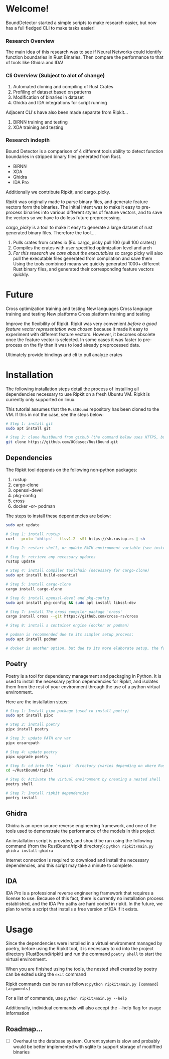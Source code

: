 
# Welcome! 

BoundDetector started a simple scripts to make research easier, but now has a full fledged CLI to make tasks easier! 

### Research Overview
The main idea of this research was to see if Neural Networks could identify 
function boundaries in Rust Binaries. Then compare the performance to that 
of tools like Ghidra and IDA! 


### Cli Overview (Subject to alot of change)
1. Automated cloning and compiling of Rust Crates
2. Profiling of dataset based on patterns 
3. Modification of binaries in dataset
4. Ghidra and IDA integrations for script running

Adjacent CLI's have also been made separate from Ripkit...
1. BiRNN training and testing
2. XDA training and testing


### Research indepth
Bound Detector is a comparison of 4 different tools ability to detect
function boundaries in stripped binary files generated from Rust. 

- BiRNN
- XDA
- Ghidra 
- IDA Pro 

Additionally we contribute Ripkit, and cargo_picky. 

*Ripkit* was originally made to parse binary files, and generate 
feature vectors form the binaries. The initial intent was to make it 
easy to pre-process binaries into various different styles of feature 
vectors, and to save the vectors so we have to do less future preprocessing.

*cargo_picky* is a tool to make it easy to generate a large dataset of 
rust generated binary files. Therefore the tool....
1. Pulls crates from crates.io (Ex. cargo_picky pull 100 (pull 100 crates))
2. Compiles the crates with user specified optimization level and arch
3. *For this research we care about the executables* so cargo picky will also
pull the executable files generated from compilation and save them 
Using the tools combined means we quickly generated 1000+ different Rust binary
files, and generated their corresponding feature vectors quickly.


# Future 

Cross optimization training and testing 
New languages 
Cross language training and testing 
New platforms 
Cross platform training and testing 

Improve the flexibility of Ripkit. Ripkit was very convenient *before a good 
feature vector representation was chosen* because it made it easy to 
experiment with different feature vectors. However, it becomes obsolete once
the feature vector is selected. In some cases it was faster to pre-process on 
the fly than it was to load already preprocessed data. 

Ultimately provide bindings and cli to pull analyze crates

# Installation

The following installation steps detail the process of installing all dependencies necessary to use Ripkit on a fresh Ubuntu VM. Ripkit is currently only supported on linux.

This tutorial assumes that the `RustBound` repository has been cloned to the VM. If this in not the case, see the steps below:

```sh
# Step 1: install git
sudo apt install git

# Step 2: clone RustBound from github (the command below uses HTTPS, but you can modify for your preferred cloning method)
git clone https://github.com/UCdasec/RustBound.git
```

## Dependencies

The Ripkit tool depends on the following non-python packages:
1. rustup
2. cargo-clone
3. openssl-devel
4. pkg-config
5. cross
6. docker -or- podman

The steps to install these dependencies are below:
```sh
sudo apt update

# Step 1: install rustup
curl --proto '=https' --tlsv1.2 -sSf https://sh.rustup.rs | sh

# Step 2: restart shell, or update PATH environment variable (see instructions post rust install)

# Step 3: retrieve any necessary updates
rustup update

# Step 4: install compiler toolchain (necessary for cargo-clone)
sudo apt install build-essential

# Step 5: install cargo-clone 
cargo install cargo-clone

# Step 6: install openssl-devel and pkg-config
sudo apt install pkg-config && sudo apt install libssl-dev

# Step 7: install The cross compiler package 'cross'
cargo install cross --git https://github.com/cross-rs/cross

# Step 8: install a container engine (docker or podman)

# podman is recommended due to its simpler setup process:
sudo apt install podman

# docker is another option, but due to its more elaborate setup, the following website should be used as a reference: https://docs.docker.com/engine/install/ubuntu/
```

## Poetry

Poetry is a tool for dependency management and packaging in Python. It is used to install the necessary python dependencies for Ripkit, and isolates them from the rest of your environment through the use of a python virtual environment. 

Here are the installation steps:
```sh
# Step 1: Install pipx package (used to install poetry)
sudo apt install pipx

# Step 2: install poetry
pipx install poetry

# Step 3: update PATH env var
pipx ensurepath

# Step 4: update poetry
pipx upgrade poetry

# Step 5: cd into the `ripkit` directory (varies depending on where RustBound repository was cloned into)
cd ~/RustBound/ripkit

# Step 6: Activate the virtual environment by creating a nested shell
poetry shell

# Step 7: Install ripkit dependencies 
poetry install
```

## Ghidra

Ghidra is an open source reverse engineering framework, and one of the tools used to demonstrate the performance of the models in this project 

An installation script is provided, and should be run using the following command (from the RustBound/ripkit directory): `python ripkit/main.py ghidra install-ghidra`

Internet connection is required to download and install the necessary dependencies, and this script may take a minute to complete.

## IDA

IDA Pro is a professional reverse engineering framework that requires a license to use. Because of this fact, there is currently no installation process established, and the IDA Pro paths are hard coded in ripkit. In the future, we plan to write a script that installs a free version of IDA if it exists.

# Usage 

Since the dependencies were installed in a virtual environment managed by poetry, before using the Ripkit tool, it is necessary to cd into the project directory (RustBound/ripkit) and run the command `poetry shell` to start the virtual environment.

When you are finished using the tools, the nested shell created by poetry can be exited using the `exit` command

Ripkit commands can be run as follows: `python ripkit/main.py [command] [arguments]`

For a list of commands, use `python ripkit/main.py --help`

Additionally, individual commands will also accept the --help flag for usage information

## Roadmap...


- [ ] Overhaul to the database system. Current system is slow and probably would be better implemented with sqlite to support storage of modiffied binaries
